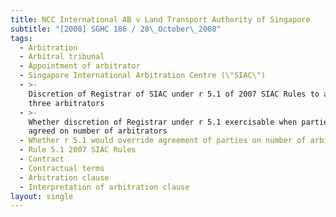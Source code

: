 ```yaml
---
title: NCC International AB v Land Transport Authority of Singapore
subtitle: "[2008] SGHC 186 / 28\_October\_2008"
tags:
  - Arbitration
  - Arbitral tribunal
  - Appointment of arbitrator
  - Singapore International Arbitration Centre (\"SIAC\")
  - >-
    Discretion of Registrar of SIAC under r 5.1 of 2007 SIAC Rules to appoint
    three arbitrators
  - >-
    Whether discretion of Registrar under r 5.1 exercisable when parties had
    agreed on number of arbitrators
  - Whether r 5.1 would override agreement of parties on number of arbitrators
  - Rule 5.1 2007 SIAC Rules
  - Contract
  - Contractual terms
  - Arbitration clause
  - Interpretation of arbitration clause
layout: single
---
```


